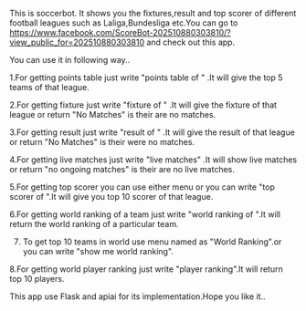 This is soccerbot. It shows you the fixtures,result and top scorer of different football leagues such as Laliga,Bundesliga etc.You can go to https://www.facebook.com/ScoreBot-202510880303810/?view_public_for=202510880303810 and check out this app.

You can use it in following way..

1.For getting points table just write "points table of <league name>" .It will give the top 5 teams of that league.

2.For getting fixture just write "fixture of <league name>" .It will give the fixture of that league or return "No Matches" is their are no matches.
  
3.For getting result just write "result of <league name>" .It will give the result of that league or return "No Matches" is their were no matches.

4.For getting live matches just write "live matches" .It will show live matches or return "no ongoing matches" is their are no live matches.

5.For getting top scorer you can use either menu or you can write "top scorer of <league name>".It will give you top 10 scorer of that league.
  
6.For getting world ranking of a team just write "world ranking of <teamname>".It will return the world ranking of a particular team.

7. To get top 10 teams in world use menu named as "World Ranking".or you can write "show me world ranking".

8.For getting world player ranking just write "player ranking".It will return top 10 players.

This app use Flask and apiai for its implementation.Hope you like it..
